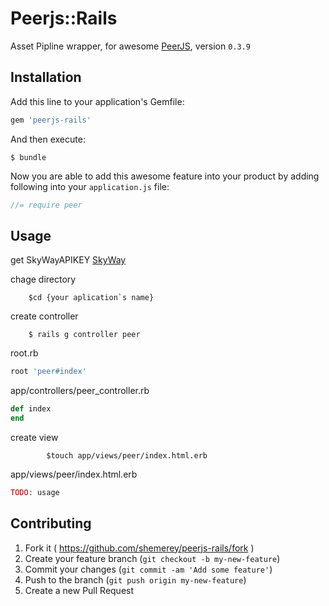 # Peerjs::Rails

Asset Pipline wrapper, for awesome [PeerJS](https://github.com/peers/peerjs), version `0.3.9`

## Installation

Add this line to your application's Gemfile:

```ruby
gem 'peerjs-rails'
```

And then execute:

    $ bundle

Now you are able to add this awesome feature into your product by adding
following into your `application.js` file:

```js
//= require peer
```

## Usage

<!-- TODO: Write usage instructions here -->

get SkyWayAPIKEY
[SkyWay](http://nttcom.github.io/skyway/)

chage directory

		$cd {your aplication`s name}

create controller

		$ rails g controller peer

root.rb

```ruby
root 'peer#index'
```

app/controllers/peer\_controller.rb

```ruby
def index
end
```

create view

```
		$touch app/views/peer/index.html.erb
```

app/views/peer/index.html.erb

```ruby
TODO: usage 

```


## Contributing

1. Fork it ( https://github.com/shemerey/peerjs-rails/fork )
2. Create your feature branch (`git checkout -b my-new-feature`)
3. Commit your changes (`git commit -am 'Add some feature'`)
4. Push to the branch (`git push origin my-new-feature`)
5. Create a new Pull Request
